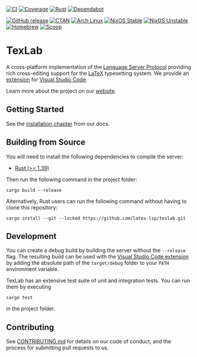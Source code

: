 [![CI](https://github.com/latex-lsp/texlab/workflows/CI/badge.svg)](https://github.com/latex-lsp/texlab/actions)
[![Coverage](https://codecov.io/gh/latex-lsp/texlab/branch/master/graph/badge.svg)](https://codecov.io/gh/latex-lsp/texlab)
[![Rust](https://img.shields.io/badge/rustc-1.39%2B-blue)](https://blog.rust-lang.org/2019/11/07/Rust-1.39.0.html)
[![Dependabot](https://api.dependabot.com/badges/status?host=github&repo=latex-lsp/texlab)](https://dependabot.com)

[![GitHub release](https://img.shields.io/github/release/latex-lsp/texlab?label=github)](https://github.com/latex-lsp/texlab/releases)
[![CTAN](https://img.shields.io/ctan/v/texlab)](https://ctan.org/pkg/texlab)
[![Arch Linux](https://repology.org/badge/version-for-repo/arch/texlab.svg?header=arch%20linux)](https://www.archlinux.org/packages/community/x86_64/texlab/)
[![NixOS Stable](https://repology.org/badge/version-for-repo/nix_stable/texlab.svg?header=nixos%20stable)](https://nixos.org/nixos/packages.html?channel=nixos-20.03&query=texlab)
[![NixOS Unstable](https://repology.org/badge/version-for-repo/nix_unstable/texlab.svg?header=nixos%20unstable)](https://nixos.org/nixos/packages.html?channel=nixpkgs-unstable&query=texlab)
[![Homebrew](https://repology.org/badge/version-for-repo/homebrew/texlab.svg?header=homebrew)](https://formulae.brew.sh/formula/texlab)
[![Scoop](https://repology.org/badge/version-for-repo/scoop/texlab.svg?header=scoop)](https://scoop.sh/)

# TexLab

A cross-platform implementation of the [Language Server Protocol](https://microsoft.github.io/language-server-protocol)
providing rich cross-editing support for the [LaTeX](https://www.latex-project.org/) typesetting system.
We provide an [extension](https://github.com/latex-lsp/texlab-vscode) for [Visual Studio Code](https://code.visualstudio.com).

Learn more about the project on our [website](https://texlab.netlify.app).

## Getting Started

See the [installation chapter](https://texlab.netlify.app/docs) from our docs.

## Building from Source

You will need to install the following dependencies to compile the server:

- [Rust (>= 1.39)](https://rustup.rs/)

Then run the following command in the project folder:

```shell
cargo build --release
```

Alternatively, Rust users can run the following command
without having to clone this repository:

```shell
cargo install --git --locked https://github.com/latex-lsp/texlab.git
```

## Development

You can create a debug build by building the server without the `--release` flag.
The resulting build can be used with the [Visual Studio Code extension](https://github.com/latex-lsp/texlab-vscode)
by adding the absolute path of the `target/debug` folder to your `PATH` environment variable.

TexLab has an extensive test suite of unit and integration tests. You can run them by executing

```shell
cargo test
```

in the project folder.

## Contributing

See [CONTRIBUTING.md](CONTRIBUTING.md) for details on our code of conduct, and the process for submitting pull requests to us.
